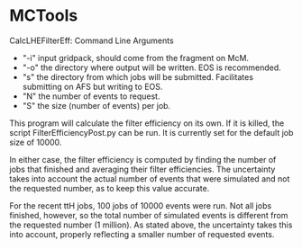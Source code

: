 # MCTools
CalcLHEFilterEff: Command Line Arguments 
- "-i" input gridpack, should come from the fragment on McM. 
- "-o" the directory where output will be written. EOS is recommended. 
- "s" the directory from which jobs will be submitted. Facilitates submitting on AFS but writing to EOS. 
- "N" the number of events to request. 
- "S" the size (number of events) per job. 

This program will calculate the filter efficiency on its own. If it is killed, the script FilterEfficiencyPost.py can be run. It is currently set for the default job size of 10000. 

In either case, the filter efficiency is computed by finding the number of jobs that finished and averaging their filter efficiencies. The uncertainty takes into account the actual number of events that were simulated and not the requested number, as to keep this value accurate. 

For the recent ttH jobs, 100 jobs of 10000 events were run. Not all jobs finished, however, so the total number of simulated events is different from the requested number (1 million). As stated above, the uncertainty takes this into account, properly reflecting a smaller number of requested events. 